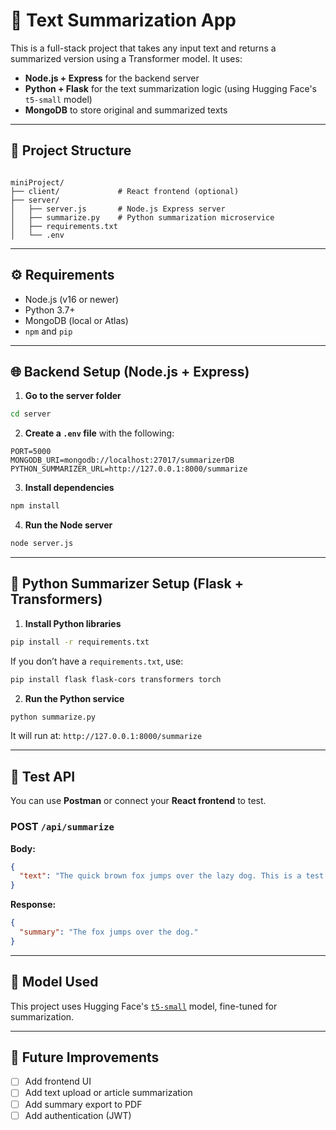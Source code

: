 
# 🧠 Text Summarization App

This is a full-stack project that takes any input text and returns a summarized version using a Transformer model. It uses:

- **Node.js + Express** for the backend server
- **Python + Flask** for the text summarization logic (using Hugging Face's `t5-small` model)
- **MongoDB** to store original and summarized texts

---

## 📁 Project Structure

```

miniProject/
├── client/             # React frontend (optional)
├── server/
│   ├── server.js       # Node.js Express server
│   ├── summarize.py    # Python summarization microservice
│   ├── requirements.txt
│   └── .env

````

---

## ⚙️ Requirements

- Node.js (v16 or newer)
- Python 3.7+
- MongoDB (local or Atlas)
- `npm` and `pip`

---

## 🌐 Backend Setup (Node.js + Express)

1. **Go to the server folder**

```bash
cd server
````

2. **Create a `.env` file** with the following:

```
PORT=5000
MONGODB_URI=mongodb://localhost:27017/summarizerDB
PYTHON_SUMMARIZER_URL=http://127.0.0.1:8000/summarize
```

3. **Install dependencies**

```bash
npm install
```

4. **Run the Node server**

```bash
node server.js
```

---

## 🐍 Python Summarizer Setup (Flask + Transformers)

1. **Install Python libraries**

```bash
pip install -r requirements.txt
```

If you don’t have a `requirements.txt`, use:

```bash
pip install flask flask-cors transformers torch
```

2. **Run the Python service**

```bash
python summarize.py
```

It will run at: `http://127.0.0.1:8000/summarize`

---

## 🧪 Test API

You can use **Postman** or connect your **React frontend** to test.

### POST `/api/summarize`

**Body:**

```json
{
  "text": "The quick brown fox jumps over the lazy dog. This is a test text for summarization."
}
```

**Response:**

```json
{
  "summary": "The fox jumps over the dog."
}
```

---

## 🧠 Model Used

This project uses Hugging Face's [`t5-small`](https://huggingface.co/t5-small) model, fine-tuned for summarization.

---

## 🚀 Future Improvements

* [ ] Add frontend UI
* [ ] Add text upload or article summarization
* [ ] Add summary export to PDF
* [ ] Add authentication (JWT)
